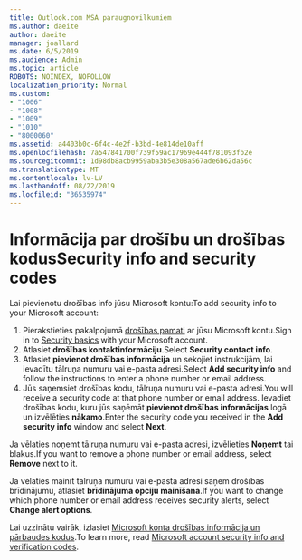 ```yaml
---
title: Outlook.com MSA paraugnovilkumiem
ms.author: daeite
author: daeite
manager: joallard
ms.date: 6/5/2019
ms.audience: Admin
ms.topic: article
ROBOTS: NOINDEX, NOFOLLOW
localization_priority: Normal
ms.custom:
- "1006"
- "1008"
- "1009"
- "1010"
- "8000060"
ms.assetid: a4403b0c-6f4c-4e2f-b3bd-4e814de10aff
ms.openlocfilehash: 7a547841700f739f59ac17969e444f781093fb2e
ms.sourcegitcommit: 1d98db8acb9959aba3b5e308a567ade6b62da56c
ms.translationtype: MT
ms.contentlocale: lv-LV
ms.lasthandoff: 08/22/2019
ms.locfileid: "36535974"
---
```

# <a name="security-info-and-security-codes"></a><span data-ttu-id="d75b5-102">Informācija par drošību un drošības kodus</span><span class="sxs-lookup"><span data-stu-id="d75b5-102">Security info and security codes</span></span>

<span data-ttu-id="d75b5-103">Lai pievienotu drošības info jūsu Microsoft kontu:</span><span class="sxs-lookup"><span data-stu-id="d75b5-103">To add security info to your Microsoft account:</span></span>

1. <span data-ttu-id="d75b5-104">Pierakstieties pakalpojumā [drošības pamati](https://account.microsoft.com/security) ar jūsu Microsoft kontu.</span><span class="sxs-lookup"><span data-stu-id="d75b5-104">Sign in to [Security basics](https://account.microsoft.com/security) with your Microsoft account.</span></span>
1. <span data-ttu-id="d75b5-105">Atlasiet **drošības kontaktinformāciju**.</span><span class="sxs-lookup"><span data-stu-id="d75b5-105">Select **Security contact info**.</span></span>
1. <span data-ttu-id="d75b5-106">Atlasiet **pievienot drošības informācija** un sekojiet instrukcijām, lai ievadītu tālruņa numuru vai e-pasta adresi.</span><span class="sxs-lookup"><span data-stu-id="d75b5-106">Select **Add security info** and follow the instructions to enter a phone number or email address.</span></span>
1. <span data-ttu-id="d75b5-107">Jūs saņemsiet drošības kodu, tālruņa numuru vai e-pasta adresi.</span><span class="sxs-lookup"><span data-stu-id="d75b5-107">You will receive a security code at that phone number or email address.</span></span> <span data-ttu-id="d75b5-108">Ievadiet drošības kodu, kuru jūs saņēmāt **pievienot drošības informācijas** logā un izvēlēties **nākamo**.</span><span class="sxs-lookup"><span data-stu-id="d75b5-108">Enter the security code you received in the **Add security info** window and select **Next**.</span></span>

<span data-ttu-id="d75b5-109">Ja vēlaties noņemt tālruņa numuru vai e-pasta adresi, izvēlieties **Noņemt** tai blakus.</span><span class="sxs-lookup"><span data-stu-id="d75b5-109">If you want to remove a phone number or email address, select **Remove** next to it.</span></span>

<span data-ttu-id="d75b5-110">Ja vēlaties mainīt tālruņa numuru vai e-pasta adresi saņem drošības brīdinājumu, atlasiet **brīdinājuma opciju mainīšana**.</span><span class="sxs-lookup"><span data-stu-id="d75b5-110">If you want to change which phone number or email address receives security alerts, select **Change alert options**.</span></span>

<span data-ttu-id="d75b5-111">Lai uzzinātu vairāk, izlasiet [Microsoft konta drošības informācija un pārbaudes kodus](https://support.microsoft.com/help/12428/).</span><span class="sxs-lookup"><span data-stu-id="d75b5-111">To learn more, read [Microsoft account security info and verification codes](https://support.microsoft.com/help/12428/).</span></span>